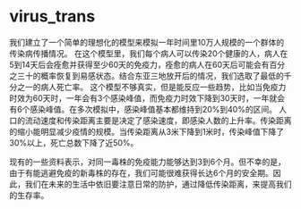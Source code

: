 # virus_trans
我们建立了一个简单的理想化的模型来模拟一年时间里10万人规模的一个群体的传染病传播情况。
在这个模型里，我们每个病人可以传染20个健康的人，病人在5到14天后会痊愈并获得至少60天的免疫力，痊愈的病人在60天后可能会有百分之三十的概率恢复到易感状态。结合东亚三地放开后的情况，我们选取了最低的千分之一的病人死亡率。
这个模型不够真实，但是能反应一些趋势，比如当免疫力时效为60天时，一年会有3个感染峰值，而免疫力时效下降到30天时，一年就会有6个感染峰值。在多次模拟中，感染峰值基本都维持到20%到40%的区间。
人口的流动速度和传染距离主要是决定了感染速度，即感染人数的上升率。传染距离的缩小能明显减少疫情的规模。当传染距离从3米下降到1米时，传染峰值下降了30%以上，死亡总数下降了近50%。

现有的一些资料表示，对同一毒株的免疫能力能够达到3到6个月。但不幸的是，由于有能逃避免疫的新毒株的存在，我们可能很难获得长达6个月的安全期。因此，我们在未来的生活中依旧要注意日常的防护，通过降低传染距离，来提高我们的生存率。
